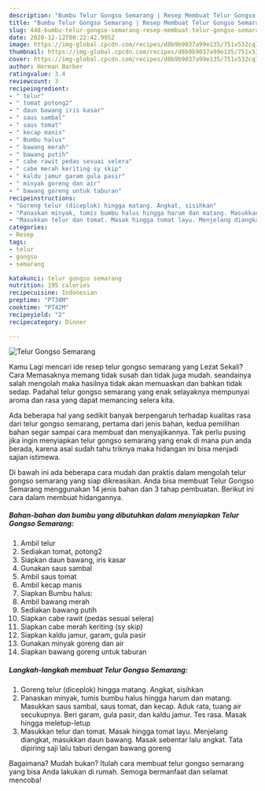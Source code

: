```yaml
---
description: "Bumbu Telur Gongso Semarang | Resep Membuat Telur Gongso Semarang Yang Lezat"
title: "Bumbu Telur Gongso Semarang | Resep Membuat Telur Gongso Semarang Yang Lezat"
slug: 448-bumbu-telur-gongso-semarang-resep-membuat-telur-gongso-semarang-yang-lezat
date: 2020-12-12T00:22:42.995Z
image: https://img-global.cpcdn.com/recipes/d8b9b9037a99e135/751x532cq70/telur-gongso-semarang-foto-resep-utama.jpg
thumbnail: https://img-global.cpcdn.com/recipes/d8b9b9037a99e135/751x532cq70/telur-gongso-semarang-foto-resep-utama.jpg
cover: https://img-global.cpcdn.com/recipes/d8b9b9037a99e135/751x532cq70/telur-gongso-semarang-foto-resep-utama.jpg
author: Herman Barber
ratingvalue: 3.4
reviewcount: 3
recipeingredient:
- " telur"
- " tomat potong2"
- " daun bawang iris kasar"
- " saus sambal"
- " saus tomat"
- " kecap manis"
- " Bumbu halus"
- " bawang merah"
- " bawang putih"
- " cabe rawit pedas sesuai selera"
- " cabe merah keriting sy skip"
- " kaldu jamur garam gula pasir"
- " minyak goreng dan air"
- " bawang goreng untuk taburan"
recipeinstructions:
- "Goreng telur (diceplok) hingga matang. Angkat, sisihkan"
- "Panaskan minyak, tumis bumbu halus hingga harum dan matang. Masukkan saus sambal, saus tomat, dan kecap. Aduk rata, tuang air secukupnya. Beri garam, gula pasir, dan kaldu jamur. Tes rasa. Masak hingga meletup-letup"
- "Masukkan telur dan tomat. Masak hingga tomat layu. Menjelang diangkat, masukkan daun bawang. Masak sebentar lalu angkat. Tata dipiring saji lalu taburi dengan bawang goreng"
categories:
- Resep
tags:
- telur
- gongso
- semarang

katakunci: telur gongso semarang 
nutrition: 195 calories
recipecuisine: Indonesian
preptime: "PT38M"
cooktime: "PT42M"
recipeyield: "2"
recipecategory: Dinner

---
```



![Telur Gongso Semarang](https://img-global.cpcdn.com/recipes/d8b9b9037a99e135/751x532cq70/telur-gongso-semarang-foto-resep-utama.jpg)

Kamu Lagi mencari ide resep telur gongso semarang yang Lezat Sekali? Cara Memasaknya memang tidak susah dan tidak juga mudah. seandainya salah mengolah maka hasilnya tidak akan memuaskan dan bahkan tidak sedap. Padahal telur gongso semarang yang enak selayaknya mempunyai aroma dan rasa yang dapat memancing selera kita.



Ada beberapa hal yang sedikit banyak berpengaruh terhadap kualitas rasa dari telur gongso semarang, pertama dari jenis bahan, kedua pemilihan bahan segar sampai cara membuat dan menyajikannya. Tak perlu pusing jika ingin menyiapkan telur gongso semarang yang enak di mana pun anda berada, karena asal sudah tahu triknya maka hidangan ini bisa menjadi sajian istimewa.


Di bawah ini ada beberapa cara mudah dan praktis dalam mengolah telur gongso semarang yang siap dikreasikan. Anda bisa membuat Telur Gongso Semarang menggunakan 14 jenis bahan dan 3 tahap pembuatan. Berikut ini cara dalam membuat hidangannya.

<!--inarticleads1-->

##### Bahan-bahan dan bumbu yang dibutuhkan dalam menyiapkan Telur Gongso Semarang:

1. Ambil  telur
1. Sediakan  tomat, potong2
1. Siapkan  daun bawang, iris kasar
1. Gunakan  saus sambal
1. Ambil  saus tomat
1. Ambil  kecap manis
1. Siapkan  Bumbu halus:
1. Ambil  bawang merah
1. Sediakan  bawang putih
1. Siapkan  cabe rawit (pedas sesuai selera)
1. Siapkan  cabe merah keriting (sy skip)
1. Siapkan  kaldu jamur, garam, gula pasir
1. Gunakan  minyak goreng dan air
1. Siapkan  bawang goreng untuk taburan




<!--inarticleads2-->

##### Langkah-langkah membuat Telur Gongso Semarang:

1. Goreng telur (diceplok) hingga matang. Angkat, sisihkan
1. Panaskan minyak, tumis bumbu halus hingga harum dan matang. Masukkan saus sambal, saus tomat, dan kecap. Aduk rata, tuang air secukupnya. Beri garam, gula pasir, dan kaldu jamur. Tes rasa. Masak hingga meletup-letup
1. Masukkan telur dan tomat. Masak hingga tomat layu. Menjelang diangkat, masukkan daun bawang. Masak sebentar lalu angkat. Tata dipiring saji lalu taburi dengan bawang goreng




Bagaimana? Mudah bukan? Itulah cara membuat telur gongso semarang yang bisa Anda lakukan di rumah. Semoga bermanfaat dan selamat mencoba!

